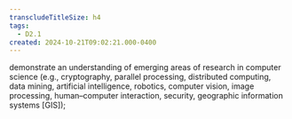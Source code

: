 ```yaml
---
transcludeTitleSize: h4
tags:
  - D2.1
created: 2024-10-21T09:02:21.000-0400
---
```

demonstrate an understanding of emerging areas of research in computer science (e.g., cryptography, parallel processing, distributed computing, data mining, artificial intelligence, robotics, computer vision, image processing, human–computer interaction, security, geographic information systems \[GIS\]);